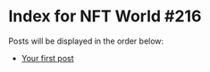 # Index for NFT World #216
Posts will be displayed in the order below:

- [Your first post](./001-first.md)

